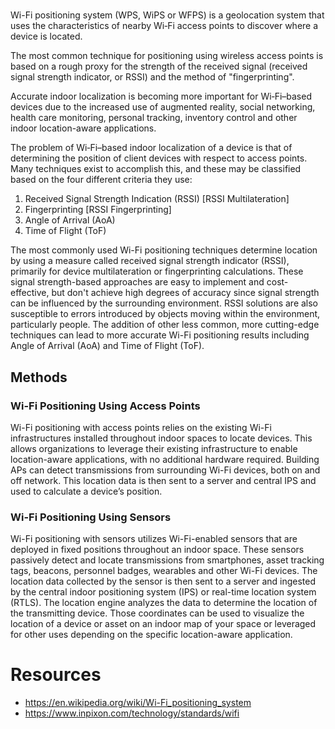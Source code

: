 




#

Wi-Fi positioning system (WPS, WiPS or WFPS) is a geolocation system that uses the characteristics of nearby Wi‑Fi access points to discover where a device is located.

The most common technique for positioning using wireless access points is based on a rough proxy for the strength of the received signal (received signal strength indicator, or RSSI) and the method of "fingerprinting".

Accurate indoor localization is becoming more important for Wi‑Fi–based devices due to the increased use of augmented reality, social networking, health care monitoring, personal tracking, inventory control and other indoor location-aware applications.

The problem of Wi‑Fi–based indoor localization of a device is that of determining the position of client devices with respect to access points. Many techniques exist to accomplish this, and these may be classified based on the four different criteria they use: 

1. Received Signal Strength Indication (RSSI) [RSSI Multilateration]
2. Fingerprinting [RSSI Fingerprinting]
3. Angle of Arrival (AoA)
4. Time of Flight (ToF)

The most commonly used Wi-Fi positioning techniques determine location by using a measure called received signal strength indicator (RSSI), primarily for device multilateration or fingerprinting calculations. These signal strength-based approaches are easy to implement and cost-effective, but don't achieve high degrees of accuracy since signal strength can be influenced by the surrounding environment. RSSI solutions are also susceptible to errors introduced by objects moving within the environment, particularly people. The addition of other less common, more cutting-edge techniques can lead to more accurate Wi-Fi positioning results including Angle of Arrival (AoA) and Time of Flight (ToF).

## Methods

### Wi-Fi Positioning Using Access Points

Wi-Fi positioning with access points relies on the existing Wi-Fi infrastructures installed throughout indoor spaces to locate devices. This allows organizations to leverage their existing infrastructure to enable location-aware applications, with no additional hardware required. Building APs can detect transmissions from surrounding Wi-Fi devices, both on and off network. This location data is then sent to a server and central IPS and used to calculate a device’s position.

### Wi-Fi Positioning Using Sensors

Wi-Fi positioning with sensors utilizes Wi-Fi-enabled sensors that are deployed in fixed positions throughout an indoor space. These sensors passively detect and locate transmissions from smartphones, asset tracking tags, beacons, personnel badges, wearables and other Wi-Fi devices. The location data collected by the sensor is then sent to a server and ingested by the central indoor positioning system (IPS) or real-time location system (RTLS). The location engine analyzes the data to determine the location of the transmitting device. Those coordinates can be used to visualize the location of a device or asset on an indoor map of your space or leveraged for other uses depending on the specific location-aware application.

# Resources

- https://en.wikipedia.org/wiki/Wi-Fi_positioning_system
- https://www.inpixon.com/technology/standards/wifi
